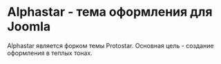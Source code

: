 # Alphastar - тема оформления для Joomla

Alphastar является форком темы Protostar. Основная цель - создание оформления в теплых тонах.
